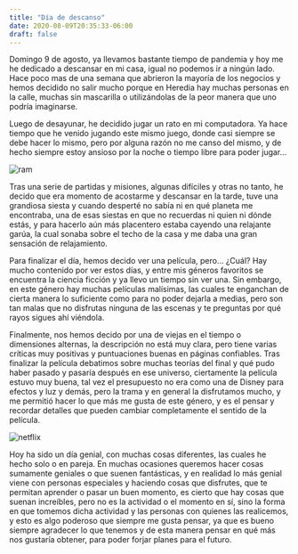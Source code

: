 ```yaml
---
title: "Día de descanso"
date: 2020-08-09T20:35:33-06:00
draft: false
---
```


Domingo 9 de agosto, ya llevamos bastante tiempo de pandemia y hoy me he dedicado a descansar en mi casa, igual no podemos ir a ningún lado. Hace poco mas de una semana que abrieron la mayoría de los negocios y hemos decidido no salir mucho porque en Heredia hay muchas personas en la calle, muchas sin mascarilla o utilizándolas de la peor manera que uno podría imaginarse.


Luego de desayunar, he decidido jugar un rato en mi computadora. Ya hace tiempo que he venido jugando este mismo juego, donde casi siempre se debe hacer lo mismo, pero por alguna razón no me canso del mismo, y de hecho siempre estoy ansioso por la noche o tiempo libre para poder jugar…

![ram](/images/RAM.jpeg)

Tras una serie de partidas y misiones, algunas difíciles y otras no tanto, he decido que era momento de acostarme y descansar en la tarde, tuve una grandiosa  siesta y cuando desperté no sabía ni en qué planeta me encontraba, una de esas siestas en que no recuerdas ni quien ni dónde estás, y para hacerlo aún más placentero estaba cayendo una relajante garúa, la cual sonaba sobre el techo de la casa y me daba una gran sensación de relajamiento.


Para finalizar el día, hemos decido ver una película, pero… ¿Cuál? Hay mucho contenido por ver estos días, y entre mis géneros favoritos se encuentra la ciencia ficción y ya llevo un tiempo sin ver una. Sin embargo, en este género hay muchas películas malísimas, las cuales te enganchan de cierta manera lo suficiente como para no poder dejarla a medias, pero son tan malas que no disfrutas ninguna de las escenas y te preguntas por qué rayos sigues ahí viéndola.


Finalmente, nos hemos decido por una de viejas en el tiempo o dimensiones alternas, la descripción no está muy clara, pero tiene varias críticas muy positivas y puntuaciones buenas en páginas confiables. Tras finalizar la película debatimos sobre muchas teorías del final y qué pudo haber pasado y pasaría después en ese universo, ciertamente la película estuvo muy buena, tal vez el presupuesto no era como una de Disney para efectos y luz y demás, pero la trama y en general la disfrutamos mucho, y me permitió hacer lo que más me gusta de este género, y es el pensar y recordar detalles que pueden cambiar completamente el sentido de la película. 

![netflix](/images/pelicula.jpeg)

Hoy ha sido un día genial, con muchas cosas diferentes, las cuales he hecho solo o en pareja. En muchas ocasiones queremos hacer cosas sumamente geniales o que suenen fantásticas, y en realidad lo más genial viene con personas especiales y haciendo cosas que disfrutes, que te permitan aprender o pasar un buen momento, es cierto que hay cosas que suenan increíbles, pero no es la actividad o el momento en sí, sino la forma en que tomemos dicha actividad y las personas con quienes las realicemos, y esto es algo poderoso que siempre me gusta pensar, ya que es bueno siempre agradecer lo que tenemos y de esta manera pensar en qué más nos gustaría obtener, para poder forjar planes para el futuro.
